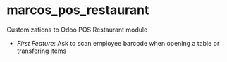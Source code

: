 # marcos_pos_restaurant
 Customizations to Odoo POS Restaurant module

- *First Feature*: Ask to scan employee barcode when opening a table or transfering items
